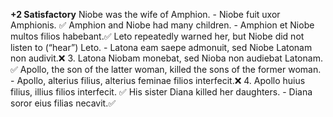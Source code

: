 **+2 Satisfactory**
Niobe was the wife of Amphion. - Niobe fuit uxor Amphionis. ✅
Amphion and Niobe had many children. - Amphion et Niobe multos filios habebant.✅
Leto repeatedly warned her, but Niobe did not listen to (“hear”) Leto. - Latona eam saepe admonuit, sed Niobe Latonam non audivit.❌
3. Latona Niobam monebat, sed Nioba non audiebat Latonam.  ✅
Apollo, the son of the latter woman, killed the sons of the former woman. - Apollo, alterius filius, alterius feminae filios interfecit.❌
4. Apollo huius filius, illius filios interfecit.   ✅
His sister Diana killed her daughters. - Diana soror eius filias necavit.✅
